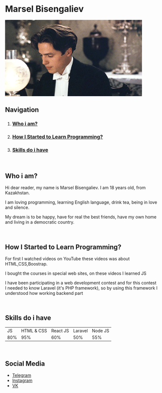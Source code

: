 # Marsel Bisengaliev

<img src="assets/maurice.webp" width="450" height="250" />

<br/>

## Navigation
<ol>
    <li><h3><a href="#who-i-am">Who i am?</a></h3></li>
    <li><h3><a href="#how-i-started-to-learn-programming">How I Started to Learn Programming?</a></h3></li>
    <li><h3><a href="#skills-do-i-have">Skills do i have</a></h3></li>
</ol>

<br/>

## Who i am?

<p>Hi dear reader, my name is Marsel Bisengaliev. I am 18 years old, from Kazakhstan.</p>
<p>I am loving programming, learning English language, drink tea, being in love and silence.</p>
<p>My dream is to be happy, have for real the best friends, have my own home and living in a democratic country.</p>

<br/>

## How I Started to Learn Programming?

<p>For first I watched videos on YouTube these videos was about HTML,CSS,Boostrap.</p>
<p>I bought the courses in special web sites, on these videos I learned JS</p>
<p>I have been participating in a web development contest and for this contest I needed to know Laravel (it's PHP framework), so by using this framework I understood how working backend part </p>

<br/>

## Skills do i have

<table style="width:100%">
  <tr>
    <td>JS</td>
    <td>HTML & CSS</td>
    <td>React JS</td>
    <td>Laravel</td>
    <td>Node JS</td>
  </tr>
  <tr>
    <td>80%</td>
    <td>95%</td>
    <td>60%</td>
    <td>50%</td>
    <td>55%</td>
  </tr>
</table>

<br/>

## Social Media

<ul>
    <li><a href="https://t.me/marsel_bisengaliev">Telegram</a></li>
    <li><a href="https://www.instagram.com/marsel_bisengaliev/">Instagram</a></li>
    <li><a href="https://vk.com/marsel_bisengaliev">VK</a></li>
</ul>
